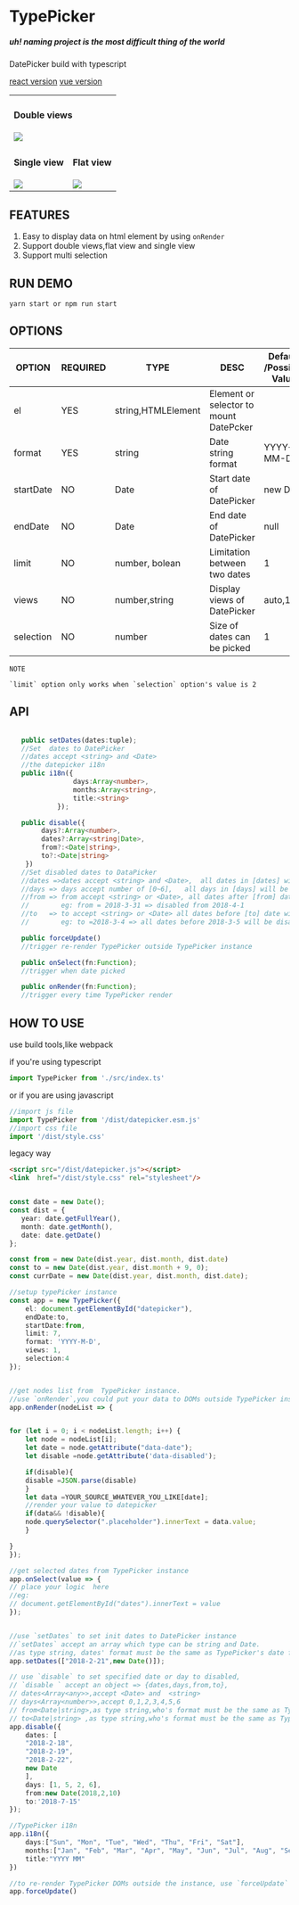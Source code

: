 # TypePicker 

##### uh! naming project is the most difficult thing of the world
 

DatePicker build with typescript



<a href="./react/index.js"> react version</a> <a href="./vue/index.vue"> vue version </a>



<table>
    <tr>
    <td colspan="2">
            <h4>Double views</h4>
            <img src="assets/double.png">
        </td>
    </tr>
    <tr>
        <td valign="top">
            <h4>Single view</h4>
            <img src="assets/single.png">
        </td>
        <td>
            <h4>Flat view</h4>
            <img src="assets/auto.png">
        </td>
    </tr>
    
</table>

## FEATURES

1.  Easy to display data on html element by using `onRender`
2.  Support double views,flat view and single view
3.  Support multi selection

## RUN DEMO

    yarn start or npm run start

## OPTIONS

| OPTION    | REQUIRED | TYPE               | DESC                                   | Default /Possible Value |
| --------- | -------- | ------------------ | -------------------------------------- | ---------------------------- |
| el        | YES      | string,HTMLElement | Element or selector to mount DatePcker |                              |
| format    | YES      | string             | Date string format                     | YYYY-MM-DD                         |
| startDate | NO       | Date               | Start date of DatePicker               | new Date                     |
| endDate   | NO       | Date               | End date of DatePicker                 | null                         |
| limit     | NO       | number, bolean                                 | Limitation between two dates | 1 |
| views     | NO       | number,string      | Display views of DatePicker            | auto,1,2                     |
| selection | NO       | number             | Size of dates can be picked            | 1                            |


```
NOTE

`limit` option only works when `selection` option's value is 2

```

## API

```typescript

   public setDates(dates:tuple);
   //Set  dates to DatePicker
   //dates accept <string> and <Date>
   //the datepicker i18n
   public i18n({
                days:Array<number>,
                months:Array<string>,
                title:<string>
            });

   public disable({
        days?:Array<number>,
        dates?:Array<string|Date>,
        from?:<Date|string>,
        to?:<Date|string>
    })
   //Set disabled dates to DataPicker
   //dates =>dates accept <string> and <Date>,  all dates in [dates] will be disabled
   //days => days accept number of [0~6],   all days in [days] will be disabled
   //from => from accept <string> or <Date>, all dates after [from] date will be disabled,
   //        eg: from = 2018-3-31 => disabled from 2018-4-1
   //to   => to accept <string> or <Date> all dates before [to] date will be disabled,
   //        eg: to =2018-3-4 => all dates before 2018-3-5 will be disabled

   public forceUpdate()
   //trigger re-render TypePicker outside TypePicker instance

   public onSelect(fn:Function);
   //trigger when date picked

   public onRender(fn:Function);
   //trigger every time TypePicker render


```

## HOW TO USE

use build tools,like webpack

if you're using typescript

```typescript
import TypePicker from './src/index.ts'
```


or if you are using javascript

```javascript
//import js file
import TypePicker from '/dist/datepicker.esm.js'
//import css file
import '/dist/style.css'
```

legacy way

```html
<script src="/dist/datepicker.js"></script>
<link  href="/dist/style.css" rel="stylesheet"/>
``` 



```typescript

const date = new Date();
const dist = {
   year: date.getFullYear(),
   month: date.getMonth(),
   date: date.getDate()
};

const from = new Date(dist.year, dist.month, dist.date)
const to = new Date(dist.year, dist.month + 9, 0);
const currDate = new Date(dist.year, dist.month, dist.date);

//setup typePicker instance
const app = new TypePicker({
    el: document.getElementById("datepicker"),
    endDate:to,
    startDate:from,
    limit: 7,
    format: 'YYYY-M-D',
    views: 1,
    selection:4
});


//get nodes list from  TypePicker instance.
//use `onRender`,you could put your data to DOMs outside TypePicker instance 
app.onRender(nodeList => {


for (let i = 0; i < nodeList.length; i++) {
    let node = nodeList[i];
    let date = node.getAttribute("data-date");
    let disable =node.getAttribute('data-disabled');

    if(disable){
	disable =JSON.parse(disable)
    }
    let data =YOUR_SOURCE_WHATEVER_YOU_LIKE[date];
    //render your value to datepicker
    if(data&& !disable){
	node.querySelector(".placeholder").innerText = data.value;
    }

}
});

//get selected dates from TypePicker instance
app.onSelect(value => {
// place your logic  here
//eg:
// document.getElementById("dates").innerText = value
});


//use `setDates` to set init dates to DatePicker instance
//`setDates` accept an array which type can be string and Date.
//as type string, dates' format must be the same as TypePicker's date format
app.setDates(["2018-2-21",new Date()]);

// use `disable` to set specified date or day to disabled,
// `disable ` accept an object => {dates,days,from,to},
// dates<Array<any>>,accept <Date> and  <string>
// days<Array<number>>,accept 0,1,2,3,4,5,6
// from<Date|string>,as type string,who's format must be the same as TypePicker's date format
// to<Date|string> ,as type string,who's format must be the same as TypePicker's date format
app.disable({
    dates: [
	"2018-2-18",
	"2018-2-19",
	"2018-2-22",
	new Date
    ],
    days: [1, 5, 2, 6],
    from:new Date(2018,2,10)
    to:'2018-7-15'
});

//TypePicker i18n
app.i18n({
    days:["Sun", "Mon", "Tue", "Wed", "Thu", "Fri", "Sat"],
    months:["Jan", "Feb", "Mar", "Apr", "May", "Jun", "Jul", "Aug", "Sep", "Oct", "Nov", "Dec"],
    title:"YYYY MM"
})

//to re-render TypePicker DOMs outside the instance, use `forceUpdate`
app.forceUpdate()

    
```
